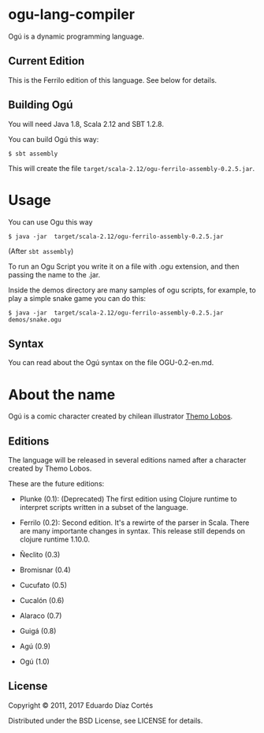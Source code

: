# ogu-lang-compiler

Ogú is a dynamic programming language.

## Current Edition

This is the Ferrilo edition of this language. See below for details.

## Building Ogú

You will need Java 1.8, Scala 2.12 and SBT 1.2.8.

You can build Ogú this way:

    $ sbt assembly

This will create the file `target/scala-2.12/ogu-ferrilo-assembly-0.2.5.jar`.

# Usage

You can use Ogu this way

    $ java -jar  target/scala-2.12/ogu-ferrilo-assembly-0.2.5.jar

(After `sbt assembly`)

To run an Ogu Script you write it on a file with .ogu extension, and then passing the name to the .jar.

Inside the demos directory are many samples of ogu scripts, for example, to play a simple snake game you can do this:

    $ java -jar  target/scala-2.12/ogu-ferrilo-assembly-0.2.5.jar demos/snake.ogu
    
## Syntax

You can read about the Ogú syntax on the file OGU-0.2-en.md.

# About the name

Ogú is a comic character created by chilean illustrator [Themo Lobos](https://en.wikipedia.org/wiki/Themo_Lobos).

## Editions

The language will be released in several editions named after a character created by Themo Lobos.

These are the future editions:

- Plunke (0.1): (Deprecated) The first edition using Clojure runtime to interpret scripts written in a subset of the language.

- Ferrilo (0.2): Second edition. It's a rewirte of the parser in Scala. There are many importante changes in syntax. 
This release still depends on clojure runtime 1.10.0.

- Ñeclito (0.3)

- Bromisnar (0.4)

- Cucufato (0.5)

- Cucalón (0.6)

- Alaraco (0.7)

- Guigá (0.8)

- Agú (0.9)

- Ogú (1.0)

## License

Copyright © 2011, 2017 Eduardo Díaz Cortés

Distributed under the BSD License, see LICENSE for details.
